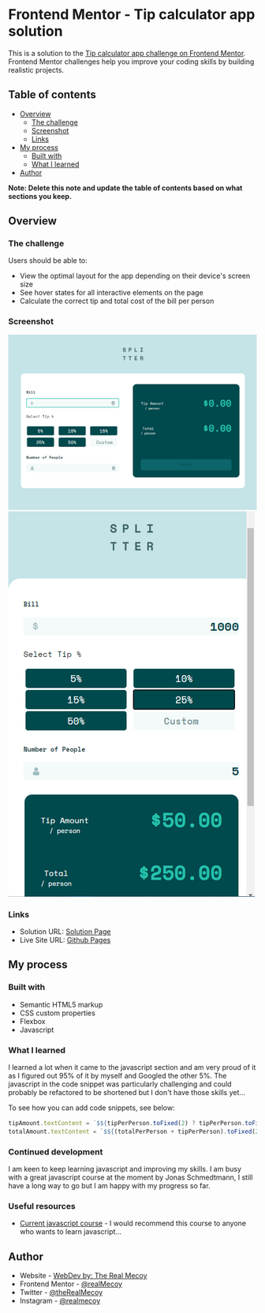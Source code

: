 # Frontend Mentor - Tip calculator app solution

This is a solution to the [Tip calculator app challenge on Frontend Mentor](https://www.frontendmentor.io/challenges/tip-calculator-app-ugJNGbJUX). Frontend Mentor challenges help you improve your coding skills by building realistic projects.

## Table of contents

- [Overview](#overview)
  - [The challenge](#the-challenge)
  - [Screenshot](#screenshot)
  - [Links](#links)
- [My process](#my-process)
  - [Built with](#built-with)
  - [What I learned](#what-i-learned)
- [Author](#author)

**Note: Delete this note and update the table of contents based on what sections you keep.**

## Overview

### The challenge

Users should be able to:

- View the optimal layout for the app depending on their device's screen size
- See hover states for all interactive elements on the page
- Calculate the correct tip and total cost of the bill per person

### Screenshot

![](/imgs/tip-calculator-desktop-screenshot.png)
![](/imgs/tip-calculator-mobile-screenshot.png)

### Links

- Solution URL: [Solution Page](https://www.frontendmentor.io/solutions/a-purely-html-css-and-javascript-solution-3Zd9abLvd)
- Live Site URL: [Github Pages](https://realmecoy.github.io/awesome-tip-calculator-project/)

## My process

### Built with

- Semantic HTML5 markup
- CSS custom properties
- Flexbox
- Javascript

### What I learned

I learned a lot when it came to the javascript section and am very proud of it as I figured out 95% of it by myself and Googled the other 5%. The javascript in the code snippet was particularly challenging and could probably be refactored to be shortened but I don't have those skills yet...

To see how you can add code snippets, see below:

```js
tipAmount.textContent = `$${tipPerPerson.toFixed(2) ? tipPerPerson.toFixed(2) : ".00"}`;
totalAmount.textContent = `$${(totalPerPerson + tipPerPerson).toFixed(2)}`;
```

### Continued development

I am keen to keep learning javascript and improving my skills. I am busy with a great javascript course at the moment by Jonas Schmedtmann, I still have a long way to go but I am happy with my progress so far.

### Useful resources

- [Current javascript course](https://www.udemy.com/course/the-complete-javascript-course/) - I would recommend this course to anyone who wants to learn javascript...

## Author

- Website - [WebDev by: The Real Mecoy](https://webdevmecoy.co.za)
- Frontend Mentor - [@realMecoy](https://www.frontendmentor.io/profile/realMecoy)
- Twitter - [@theRealMecoy](https://www.twitter.com/theRealMecoy)
- Instagram - [@realmecoy](https://www.instagram.com/realmecoy/)
